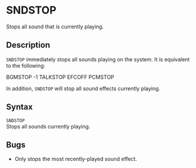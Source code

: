 # SNDSTOP #
Stops all sound that is currently playing.

## Description ##
`SNDSTOP` immediately stops all sounds playing on the system.
It is equivalent to the following:

  BGMSTOP -1
  TALKSTOP
  EFCOFF
  PCMSTOP

In addition, `SNDSTOP` will stop all sound effects currently playing.

## Syntax ##
`SNDSTOP`  
Stops all sounds currently playing.

## Bugs ##
- Only stops the most recently-played sound effect.
